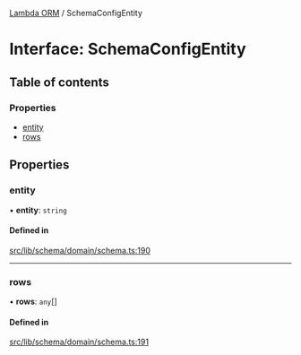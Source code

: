 [Lambda ORM](../README.md) / SchemaConfigEntity

# Interface: SchemaConfigEntity

## Table of contents

### Properties

- [entity](SchemaConfigEntity.md#entity)
- [rows](SchemaConfigEntity.md#rows)

## Properties

### entity

• **entity**: `string`

#### Defined in

[src/lib/schema/domain/schema.ts:190](https://github.com/FlavioLionelRita/lambdaorm/blob/02a3343d/src/lib/schema/domain/schema.ts#L190)

___

### rows

• **rows**: `any`[]

#### Defined in

[src/lib/schema/domain/schema.ts:191](https://github.com/FlavioLionelRita/lambdaorm/blob/02a3343d/src/lib/schema/domain/schema.ts#L191)
